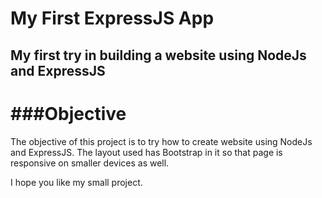 # My First ExpressJS App
## My first try in building a website using NodeJs and ExpressJS

###Objective
=============================
The objective of this project is to try how to create website using NodeJs and ExpressJS. The layout used has Bootstrap in it so that page is responsive on smaller devices as well.

I hope you like my small project.